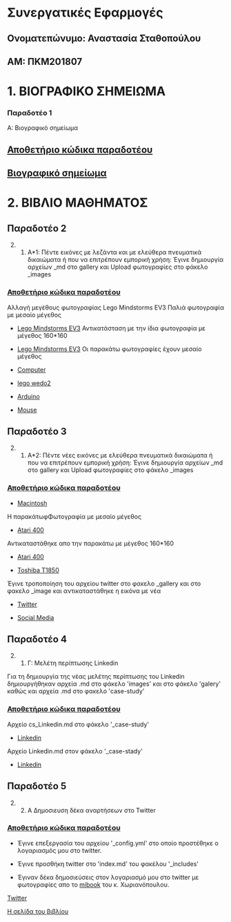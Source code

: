# Συνεργατικές Εφαρμογές

## Ονοματεπώνυμο: Αναστασία Σταθοπούλου

## ΑΜ: ΠΚΜ201807


# 1. ΒΙΟΓΡΑΦΙΚΟ ΣΗΜΕΙΩΜΑ

### Παραδοτέο 1
Α: Βιογραφικό σημείωμα

## [Αποθετήριο κώδικα παραδοτέου](https://github.com/c18stat/online-cv)

## [Βιογραφικό σημείωμα](https://c18stat.github.io/online-cv/)


# 2. ΒΙΒΛΙΟ ΜΑΘΗΜΑΤΟΣ

## Παραδοτέο 2 
2. 1. Α*1: Πέντε εικόνες με λεζάντα και με ελεύθερα πνευματικά δικαιώματα ή που να επιτρέπουν εμπορική χρήση:
Έγινε δημιουργία αρχείων _md στο gallery και Upload φωτογραφίες στο φάκελο _images
### [Αποθετήριο κώδικα παραδοτέου](https://github.com/c18stat/gr)
Αλλαγή μεγέθους φωτογραφίας Lego Mindstorms EV3
Παλιά φωτογραφία με μεσαίο μέγεθος
- [Lego Mindstorms EV3](https://github.com/c18stat/gr/blob/gh-pages/_gallery/11.md)
Αντικατάσταση με την ίδια φωτογραφία με μέγεθος 160*160
- [Lego Mindstorms EV3](https://github.com/c18stat/gr/blob/gh-pages/_gallery/Lego-mindstorms-ev3.md)
Οι παρακάτω φωτογραφίες έχουν μεσαίο μέγεθος
- [Computer](https://github.com/c18stat/gr/blob/gh-pages/_gallery/computer.md)

- [lego wedo2](https://github.com/c18stat/gr/blob/gh-pages/_gallery/2.md)

- [Arduino](https://github.com/c18stat/gr/blob/gh-pages/_gallery/3.md)

- [Mouse](https://github.com/c18stat/gr/blob/gh-pages/_gallery/mouse.md)

## Παραδοτέο 3
2. 1. Α*2: Πέντε νέες εικόνες με ελεύθερα πνευματικά δικαιώματα ή που να επιτρέπουν εμπορική χρήση:
Έγινε δημιουργία αρχείων _md στο gallery και Upload φωτογραφίες στο φάκελο _images
### [Αποθετήριο κώδικα παραδοτέου](https://github.com/c18stat/gr)

- [Macintosh](https://github.com/c18stat/gr/blob/gh-pages/_gallery/macintosh.md)

Η παρακάτωφΦωτογραφία με μεσαίο μέγεθος

- [Atari 400](https://github.com/c18stat/gr/blob/gh-pages/_gallery/Atari-400.md)

Αντικαταστάθηκε απο την παρακάτω με μέγεθος 160*160

- [Atari 400](https://github.com/c18stat/gr/blob/gh-pages/_gallery/Atari_400.md)

- [Toshiba T1850](https://github.com/c18stat/gr/blob/gh-pages/_gallery/Toshiba%20T1850.md)

Έγινε τροποποίηση του αρχείου twitter στο φακελο _gallery και στο φακελο _image και αντικαταστάθηκε η εικόνα με νέα
- [Twitter](https://github.com/c18stat/gr/blob/gh-pages/_gallery/twitter.md)

- [Social Media](https://github.com/c18stat/gr/blob/gh-pages/_gallery/social%20media.md)

## Παραδοτέο 4
2. 1. Γ: Μελέτη περίπτωσης Linkedin

Για τη δημιουργία της νέας μελέτης περίπτωσης του Linkedin δημιουργήθηκαν αρχεία .md στο φάκελο 'images' και στο φάκελο 'galery' καθώς και αρχεία .md στο φακελο 'case-study'

### [Αποθετήριο κώδικα παραδοτέου](https://github.com/c18stat/gr)

Αρχείο cs_Linkedin.md στο φάκελο '_case-study'

- [Linkedin](https://github.com/c18stat/gr/blob/gh-pages/_case-study/cs-Linkedin.md)

Αρχείο Linkedin.md στον φάκελο '_case-stady'

- [Linkedin](https://github.com/c18stat/gr/blob/gh-pages/_case-study/Linkedin.md)

## Παραδοτέο 5
2. 2. Α Δημοσιευση δέκα αναρτήσεων στο Twitter 

### [Αποθετήριο κώδικα παραδοτέου](https://github.com/c18stat/gr)
* Έγινε επεξεργασία του αρχείου '_config.yml' στο οποίο προστέθηκε ο λογαριασμός μου στο twitter.

* Έγινε προσθήκη twitter στο 'index.md' του φακέλου '_includes' 
    
* Έγιναν δέκα δημοσιεύσεις στον λογαριασμό μου στο twitter με φωτογραφίες απο το [mibook](https://mibook.org/gr/) του κ. Χωριανόπουλου.

[Twitter](https://twitter.com/@meli_avg)

[Η σελίδα του βιβλίου](https://c18stat.github.io/gr/)


